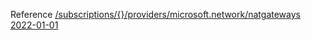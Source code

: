 Reference [/subscriptions/{}/providers/microsoft.network/natgateways 2022-01-01](/Resources/mgmt-plane/L3N1YnNjcmlwdGlvbnMve30vcHJvdmlkZXJzL21pY3Jvc29mdC5uZXR3b3JrL25hdGdhdGV3YXlz/2022-01-01.xml)
